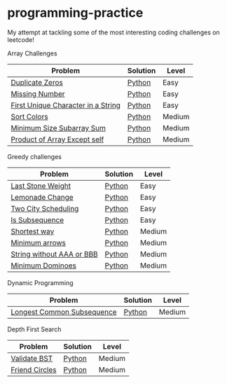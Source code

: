 # programming-practice
My attempt at tackling some of the most interesting coding challenges on leetcode! 

Array Challenges

| Problem       | Solution      | Level |
| ------------- | ------------- |-------|
|[Duplicate Zeros](https://leetcode.com/problems/duplicate-zeros/)|[Python](/array/easy/duplicate_zeros.py)|Easy|
|[Missing Number](https://leetcode.com/problems/missing-number/)|[Python](/array/easy/missing_number.py)|Easy|
|[First Unique Character in a String](https://leetcode.com/problems/first-unique-character-in-a-string/)|[Python](/array/easy/first_unique_char.py)|Easy|
|[Sort Colors](https://leetcode.com/problems/sort-colors/)|[Python](/array/medium/sort_colors.py)|Medium|
|[Minimum Size Subarray Sum](https://leetcode.com/problems/minimum-size-subarray-sum/)|[Python](/array/medium/min_size_subarray_sum.py)|Medium|
|[Product of Array Except self](https://leetcode.com/problems/product-of-array-except-self/)|[Python](/array/medium/prod_array.py)|Medium|


Greedy challenges

| Problem       | Solution      | Level |
| ------------- | ------------- |-------|
| [Last Stone Weight](https://leetcode.com/problems/last-stone-weight) | [Python](/greedy/easy/last_stone_weight.py)| Easy |
| [Lemonade Change](https://leetcode.com/problems/lemonade-change) | [Python](/greedy/easy/lemonade_change.py)| Easy |
| [Two City Scheduling](https://leetcode.com/problems/two-city-scheduling) | [Python](/greedy/easy/two_city_scheduling.py)| Easy |
| [Is Subsequence](https://leetcode.com/problems/is-subsequence) | [Python](/greedy/easy/isSubsequence.py)| Easy |
| [Shortest way](https://leetcode.com/problems/shortest-way-to-form-string) | [Python](/greedy/medium/shortest_way.py)| Medium |
|[Minimum arrows](https://leetcode.com/problems/minimum-number-of-arrows-to-burst-balloons/)|[Python](/greedy/medium/find_min_arrow_shots.py)|Medium|
|[String without AAA or BBB](https://leetcode.com/problems/string-without-aaa-or-bbb/)|[Python](/greedy/medium/str_wo_3a_3b.py)|Medium|
|[Minimum Dominoes](https://leetcode.com/problems/minimum-domino-rotations-for-equal-row/)|[Python](greedy/medium/min_dominoes.py)|Medium|

Dynamic Programming

| Problem       | Solution      | Level |
| ------------- | ------------- |-------|
|[Longest Common Subsequence](https://leetcode.com/problems/longest-common-subsequence/)|[Python](/dp/medium/common_subsequence.py)|Medium|

Depth First Search

| Problem       | Solution      | Level |
| ------------- | ------------- |-------|
|[Validate BST](https://leetcode.com/problems/validate-binary-search-tree/)|[Python](/dfs/medium/validate_bst.py)|Medium|
|[Friend Circles](https://leetcode.com/problems/friend-circles/)|[Python](/dfs/medium/friend_circles.py)|Medium|







